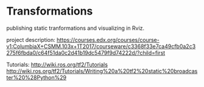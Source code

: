 # Transformations
publishing static tranformations and visualizing in Rviz.

project description:
https://courses.edx.org/courses/course-v1:ColumbiaX+CSMM.103x+1T2017/courseware/c3368f33e7ca49cfb0a2c3275f6fbda0/c64f51da0c2d41b19dc5479f9d74222d/?child=first

Tutorials:
http://wiki.ros.org/tf2/Tutorials
http://wiki.ros.org/tf2/Tutorials/Writing%20a%20tf2%20static%20broadcaster%20%28Python%29


